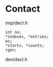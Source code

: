 # Contact

imp/decl.h

    int no;
    *indexes, *entries;
    ws;
    *starts, *counts;
    rgen;

dev/decl.h
